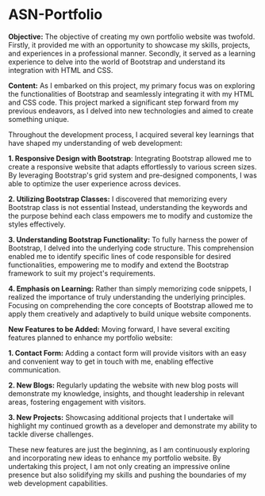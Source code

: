 # ASN-Portfolio


**Objective:**
The objective of creating my own portfolio website was twofold. 
Firstly, it provided me with an opportunity to showcase my skills, projects, and experiences in a professional manner. 
Secondly, it served as a learning experience to delve into the world of Bootstrap and understand its integration with HTML and CSS.

**Content:**
As I embarked on this project, my primary focus was on exploring the functionalities of Bootstrap and seamlessly integrating it with my HTML and CSS code.
This project marked a significant step forward from my previous endeavors, as I delved into new technologies and aimed to create something unique.

Throughout the development process, I acquired several key learnings that have shaped my understanding of web development:

**1. Responsive Design with Bootstrap**: Integrating Bootstrap allowed me to create a responsive website that adapts effortlessly to various screen sizes. 
   By leveraging Bootstrap's grid system and pre-designed components, I was able to optimize the user experience across devices.

**2. Utilizing Bootstrap Classes:** I discovered that memorizing every Bootstrap class is not essential Instead, understanding the keywords and the
   purpose behind each class empowers me to modify and customize the styles effectively.

**3. Understanding Bootstrap Functionality:** To fully harness the power of Bootstrap, I delved into the underlying code structure. This comprehension
   enabled me to identify specific lines of code responsible for desired functionalities, empowering me to modify and extend the Bootstrap framework to suit
   my project's requirements.

**4. Emphasis on Learning:** Rather than simply memorizing code snippets, I realized the importance of truly understanding the underlying principles. Focusing
   on comprehending the core concepts of Bootstrap allowed me to apply them creatively and adaptively to build unique website components.

**New Features to be Added:**
Moving forward, I have several exciting features planned to enhance my portfolio website:

**1. Contact Form:** Adding a contact form will provide visitors with an easy and convenient way to get in touch with me, enabling effective communication.

**2. New Blogs:** Regularly updating the website with new blog posts will demonstrate my knowledge, insights, and thought leadership
   in relevant areas, fostering engagement with visitors.

**3. New Projects:** Showcasing additional projects that I undertake will highlight my continued growth as a developer and demonstrate my ability to tackle
   diverse challenges.

These new features are just the beginning, as I am continuously exploring and incorporating new ideas to enhance my portfolio website.
By undertaking this project, I am not only creating an impressive online presence but also solidifying my skills and pushing the boundaries
of my web development capabilities.
